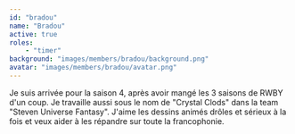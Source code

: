 ```yaml
---
id: "bradou"
name: "Bradou"
active: true
roles:
    - "timer"
background: "images/members/bradou/background.png"
avatar: "images/members/bradou/avatar.png"
---
```

Je suis arrivée pour la saison 4, après avoir mangé les 3 saisons de RWBY d'un coup. Je travaille aussi sous le nom de "Crystal Clods" dans la team "Steven Universe Fantasy". J'aime les dessins animés drôles et sérieux à la fois et veux aider à les répandre sur toute la francophonie.
